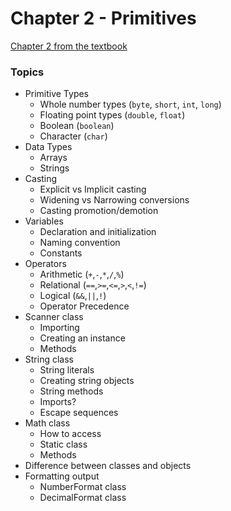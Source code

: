 # Chapter 2 - Primitives

[Chapter 2 from the textbook](./JSS_ch2.pdf)

### Topics

- Primitive Types
    - Whole number types (```byte```, ```short```, ```int```, ```long```)
    - Floating point types (```double```, ```float```)
    - Boolean (```boolean```)
    - Character (```char```)
- Data Types
    - Arrays
    - Strings
- Casting
    - Explicit vs Implicit casting
    - Widening vs Narrowing conversions
    - Casting promotion/demotion
- Variables 
    - Declaration and initialization
    - Naming convention
    - Constants
- Operators
    - Arithmetic (```+```,```-```,```*```,```/```,```%```)
    - Relational (```==```,```>=```,```<=```,```>```,```<```,```!=```)
    - Logical (```&&```,```||```,```!```)
    - Operator Precedence
- Scanner class
    - Importing
    - Creating an instance
    - Methods
- String class
    - String literals
    - Creating string objects
    - String methods
    - Imports?
    - Escape sequences
- Math class
    - How to access
    - Static class
    - Methods
- Difference between classes and objects
- Formatting output
    - NumberFormat class
    - DecimalFormat class
